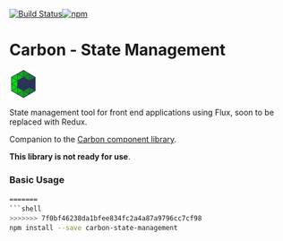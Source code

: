 [![Build Status](https://travis-ci.org/Sage/carbon-state-management.svg?branch=master)](https://travis-ci.org/Sage/carbon-state-management)[![npm](https://img.shields.io/npm/v/carbon-state-management.svg)](https://www.npmjs.com/package/carbon-state-management)

# Carbon - State Management

<img src="https://raw.githubusercontent.com/Sage/carbon/master/logo/carbon-logo.png" width="50">

State management tool for front end applications using Flux, soon to be replaced with Redux.

Companion to the [Carbon component library](https://github.com/sage/carbon).

__This library is not ready for use__.

### Basic Usage

```bash
=======
```shell
>>>>>>> 7f0bf46238da1bfee834fc2a4a87a9796cc7cf98
npm install --save carbon-state-management
```

